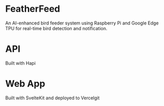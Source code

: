 # FeatherFeed
An AI-enhanced bird feeder system using Raspberry Pi and Google Edge TPU for real-time bird detection and notification.

# API
Built with Hapi

# Web App
Built with SvelteKit and deployed to Vercelgit 